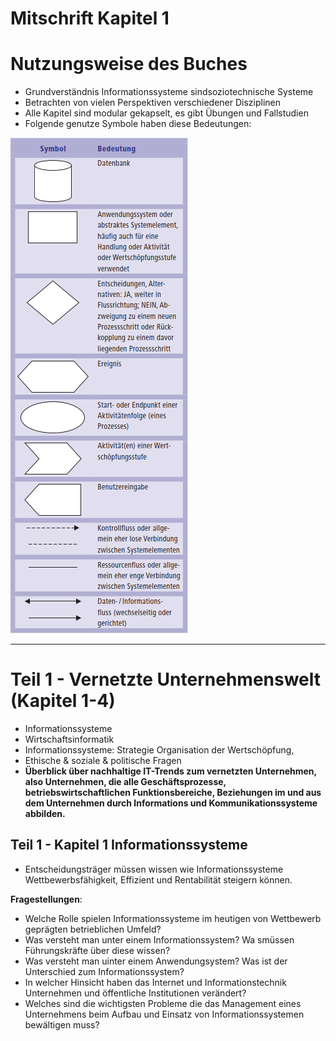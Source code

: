 # Mitschrift Kapitel 1

# Nutzungsweise des Buches

- Grundverständnis Informationssysteme sindsoziotechnische Systeme
- Betrachten von vielen Perspektiven verschiedener Disziplinen
- Alle Kapitel sind modular gekapselt, es gibt Übungen und Fallstudien
- Folgende genutze Symbole haben diese Bedeutungen:

![](assets/symbole.PNG)

---

# Teil 1 - Vernetzte Unternehmenswelt (Kapitel 1-4)

- Informationssysteme
- Wirtschaftsinformatik
- Informationssysteme: Strategie Organisation der Wertschöpfung,
- Ethische & soziale & politische Fragen
- **Überblick über nachhaltige IT-Trends zum vernetzten Unternehmen, also Unternehmen, die alle Geschäftsprozesse, betriebswirtschaftlichen Funktionsbereiche, Beziehungen im und aus dem Unternehmen durch Informations und Kommunikationssysteme abbilden.**

## Teil 1 - Kapitel 1 Informationssysteme

- Entscheidungsträger müssen wissen wie Informationssysteme Wettbewerbsfähigkeit, Effizient und Rentabilität steigern können.

<!-- TODO Fragestellungen beantworten -->

**Fragestellungen**:

- Welche Rolle spielen Informationssysteme im heutigen von Wettbewerb geprägten betrieblichen Umfeld?
- Was versteht man unter einem Informationssystem? Wa smüssen Führungskräfte über diese wissen?
- Was versteht man uinter einem Anwendungsystem? Was ist der Unterschied zum Informationssystem?
- In welcher Hinsicht haben das Internet und Informationstechnik Unternehmen und öffentliche Institutionen verändert?
- Welches sind die wichtigsten Probleme die das Management eines Unternehmens beim Aufbau und Einsatz von Informationssystemen bewältigen muss?

